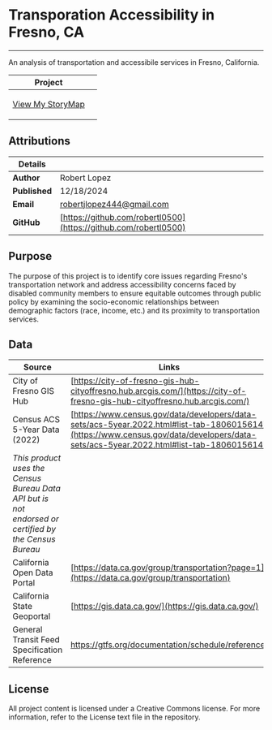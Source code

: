 # Transporation Accessibility in Fresno, CA
---
An analysis of transportation and accessibile services in Fresno, California.

| Project                                                                 |                                                          |
|-------------------------------------------------------------------------|----------------------------------------------------------|
| <p style="text-align:center;">[View My StoryMap](https://storymaps.arcgis.com/stories/7751a3e5091644a2a9d168613c3a2e34)</p>        |

## Attributions

| Details                                                                                     |                                      |
|------------------------------------------------------------------------|-----------------------------------------------------------|
| **Author**                                                                                  | Robert Lopez                                                                              |
| **Published**                                                                               | 12/18/2024                                                                                |
| **Email**                                                                                   | robertjlopez444@gmail.com                                                                 |
| **GitHub**                                                                                  | [https://github.com/robertl0500](https://github.com/robertl0500)                          |


## Purpose
The purpose of this project is to identify core issues regarding Fresno's transportation network and address accessibility concerns faced by disabled community members to ensure equitable outcomes through public policy by examining the socio-economic relationships between demographic factors (race, income, etc.) and its proximity to transportation services. 

## Data

| Source                           | Links                                                                                                     |
|----------------------------------|-----------------------------------------------------------------------------------------------------------|
| City of Fresno GIS Hub           | [https://city-of-fresno-gis-hub-cityoffresno.hub.arcgis.com/](https://city-of-fresno-gis-hub-cityoffresno.hub.arcgis.com/) |
| Census ACS 5-Year Data (2022)    | [https://www.census.gov/data/developers/data-sets/acs-5year.2022.html#list-tab-1806015614](https://www.census.gov/data/developers/data-sets/acs-5year.2022.html#list-tab-1806015614) |
| *This product uses the Census Bureau Data API but is not endorsed or certified by the Census Bureau*|
| California Open Data Portal | [https://data.ca.gov/group/transportation?page=1](https://data.ca.gov/group/transportation) |
| California State Geoportal | [https://gis.data.ca.gov/](https://gis.data.ca.gov/)
| General Transit Feed Specification Reference | https://gtfs.org/documentation/schedule/reference/ 


## License
All project content is licensed under a Creative Commons license. For more information, refer to the License text file in the repository.

